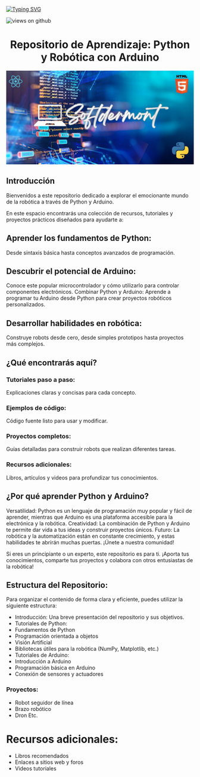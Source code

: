 

[![Typing SVG](https://readme-typing-svg.herokuapp.com?font=Architects+Daughter&color=7AF79A&size=30&lines=Hey!+It's+Ahmad!;I'm+a+Flutter+Developer...;I'm+also+Machine+Learning+Engineer;And+I'm+a+proud+Pakistani+🇵🇰)](https://git.io/typing-svg)

<img src="https://komarev.com/ghpvc/?username=Ahmad-shaikh575&label=Views&color=brightgreen&style=flat-square" alt="views on github" />

<div align="center" >
 

<h1>Repositorio de Aprendizaje: Python y Robótica con Arduino </h1>
  <img src="https://github.com/lauyader/lauyader/blob/main/Softdermont.jpg" alt="" srcset="">
</div>

## Introducción
Bienvenidos a este repositorio dedicado a explorar el emocionante mundo de la robótica a través de Python y Arduino.

En este espacio encontrarás una colección de recursos, tutoriales y proyectos prácticos diseñados para ayudarte a:

## Aprender los fundamentos de Python: 
Desde sintaxis básica hasta conceptos avanzados de programación.

## Descubrir el potencial de Arduino: 
Conoce este popular microcontrolador y cómo utilizarlo para controlar componentes electrónicos.
Combinar Python y Arduino: Aprende a programar tu Arduino desde Python para crear proyectos robóticos personalizados.

## Desarrollar habilidades en robótica: 
Construye robots desde cero, desde simples prototipos hasta proyectos más complejos.

## ¿Qué encontrarás aquí?

### Tutoriales paso a paso: 
Explicaciones claras y concisas para cada concepto.
### Ejemplos de código: 
Código fuente listo para usar y modificar.
### Proyectos completos: 
Guías detalladas para construir robots que realizan diferentes tareas.
### Recursos adicionales: 
Libros, artículos y videos para profundizar tus conocimientos.

## ¿Por qué aprender Python y Arduino?

Versatilidad: Python es un lenguaje de programación muy popular y fácil de aprender, mientras que Arduino es una plataforma accesible para la electrónica y la robótica.
Creatividad: La combinación de Python y Arduino te permite dar vida a tus ideas y construir proyectos únicos.
Futuro: La robótica y la automatización están en constante crecimiento, y estas habilidades te abrirán muchas puertas.
¡Únete a nuestra comunidad!

Si eres un principiante o un experto, este repositorio es para ti. ¡Aporta tus conocimientos, comparte tus proyectos y colabora con otros entusiastas de la robótica!

## Estructura del Repositorio:
Para organizar el contenido de forma clara y eficiente, puedes utilizar la siguiente estructura:

* Introducción: Una breve presentación del repositorio y sus objetivos.
* Tutoriales de Python:
* Fundamentos de Python
* Programación orientada a objetos
* Visión Artificial
* Bibliotecas útiles para la robótica (NumPy, Matplotlib, etc.)
* Tutoriales de Arduino:
* Introducción a Arduino
* Programación básica en Arduino
* Conexión de sensores y actuadores
### Proyectos:
* Robot seguidor de línea
* Brazo robótico
* Dron
Etc.
# Recursos adicionales:
* Libros recomendados
* Enlaces a sitios web y foros
* Videos tutoriales
